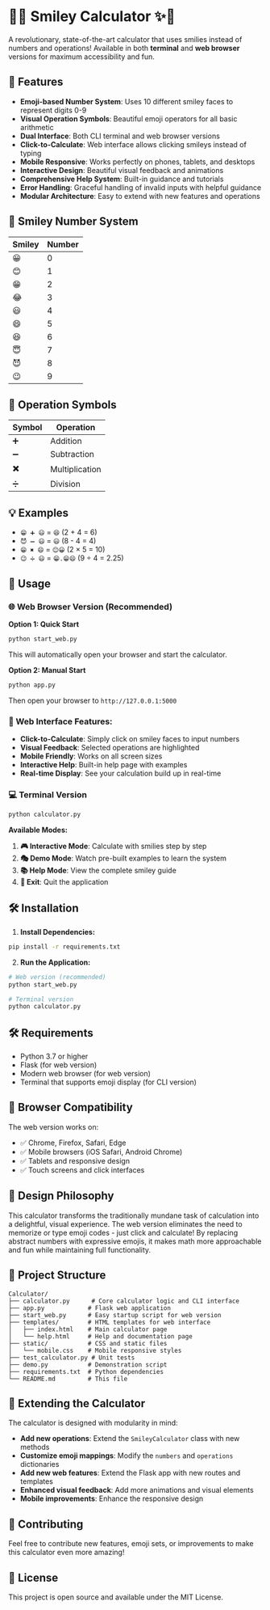 # 🧮✨ Smiley Calculator ✨🧮

A revolutionary, state-of-the-art calculator that uses smilies instead of numbers and operations! Available in both **terminal** and **web browser** versions for maximum accessibility and fun.

## 🌟 Features

- **Emoji-based Number System**: Uses 10 different smiley faces to represent digits 0-9
- **Visual Operation Symbols**: Beautiful emoji operators for all basic arithmetic
- **Dual Interface**: Both CLI terminal and web browser versions
- **Click-to-Calculate**: Web interface allows clicking smileys instead of typing
- **Mobile Responsive**: Works perfectly on phones, tablets, and desktops
- **Interactive Design**: Beautiful visual feedback and animations
- **Comprehensive Help System**: Built-in guidance and tutorials
- **Error Handling**: Graceful handling of invalid inputs with helpful guidance
- **Modular Architecture**: Easy to extend with new features and operations

## 🎯 Smiley Number System

| Smiley | Number |
|--------|---------|
| 😀 | 0 |
| 😊 | 1 |
| 😁 | 2 |
| 😂 | 3 |
| 😃 | 4 |
| 😄 | 5 |
| 😆 | 6 |
| 😇 | 7 |
| 😈 | 8 |
| 😉 | 9 |

## 🔧 Operation Symbols

| Symbol | Operation |
|--------|-----------|
| ➕ | Addition |
| ➖ | Subtraction |
| ✖️ | Multiplication |
| ➗ | Division |

## 💡 Examples

- `😁 ➕ 😃` = `😆` (2 + 4 = 6)
- `😈 ➖ 😃` = `😃` (8 - 4 = 4)  
- `😁 ✖️ 😄` = `😊😀` (2 × 5 = 10)
- `😉 ➗ 😃` = `😁.😁😄` (9 ÷ 4 = 2.25)

## 🚀 Usage

### 🌐 Web Browser Version (Recommended)

**Option 1: Quick Start**
```bash
python start_web.py
```
This will automatically open your browser and start the calculator.

**Option 2: Manual Start**
```bash
python app.py
```
Then open your browser to `http://127.0.0.1:5000`

### 📱 Web Interface Features:
- **Click-to-Calculate**: Simply click on smiley faces to input numbers
- **Visual Feedback**: Selected operations are highlighted
- **Mobile Friendly**: Works on all screen sizes
- **Interactive Help**: Built-in help page with examples
- **Real-time Display**: See your calculation build up in real-time

### 💻 Terminal Version

```bash
python calculator.py
```

**Available Modes:**
1. **🎮 Interactive Mode**: Calculate with smilies step by step
2. **🎭 Demo Mode**: Watch pre-built examples to learn the system
3. **📚 Help Mode**: View the complete smiley guide
4. **🚪 Exit**: Quit the application

## 🛠️ Installation

1. **Install Dependencies:**
```bash
pip install -r requirements.txt
```

2. **Run the Application:**
```bash
# Web version (recommended)
python start_web.py

# Terminal version
python calculator.py
```

## 🛠️ Requirements

- Python 3.7 or higher
- Flask (for web version)
- Modern web browser (for web version)
- Terminal that supports emoji display (for CLI version)

## 📱 Browser Compatibility

The web version works on:
- ✅ Chrome, Firefox, Safari, Edge
- ✅ Mobile browsers (iOS Safari, Android Chrome)
- ✅ Tablets and responsive design
- ✅ Touch screens and click interfaces

## 🎨 Design Philosophy

This calculator transforms the traditionally mundane task of calculation into a delightful, visual experience. The web version eliminates the need to memorize or type emoji codes - just click and calculate! By replacing abstract numbers with expressive emojis, it makes math more approachable and fun while maintaining full functionality.

## 🔧 Project Structure

```
Calculator/
├── calculator.py      # Core calculator logic and CLI interface
├── app.py            # Flask web application
├── start_web.py      # Easy startup script for web version
├── templates/        # HTML templates for web interface
│   ├── index.html    # Main calculator page
│   └── help.html     # Help and documentation page
├── static/           # CSS and static files
│   └── mobile.css    # Mobile responsive styles
├── test_calculator.py # Unit tests
├── demo.py           # Demonstration script
├── requirements.txt  # Python dependencies
└── README.md         # This file
```

## 🔧 Extending the Calculator

The calculator is designed with modularity in mind:

- **Add new operations**: Extend the `SmileyCalculator` class with new methods
- **Customize emoji mappings**: Modify the `numbers` and `operations` dictionaries
- **Add new web features**: Extend the Flask app with new routes and templates
- **Enhanced visual feedback**: Add more animations and visual elements
- **Mobile improvements**: Enhance the responsive design

## 🤝 Contributing

Feel free to contribute new features, emoji sets, or improvements to make this calculator even more amazing!

## 📝 License

This project is open source and available under the MIT License.
